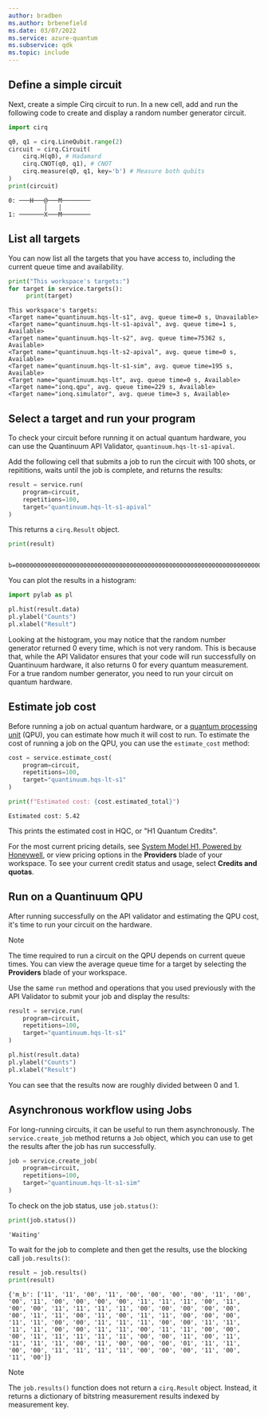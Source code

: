 ```yaml
---
author: bradben
ms.author: brbenefield
ms.date: 03/07/2022
ms.service: azure-quantum
ms.subservice: qdk
ms.topic: include
---
```


## Define a simple circuit

Next, create a simple Cirq circuit to run. In a new cell, add and run the following code to create and display a random number generator circuit. 

```python
import cirq

q0, q1 = cirq.LineQubit.range(2)
circuit = cirq.Circuit(
    cirq.H(q0), # Hadamard
    cirq.CNOT(q0, q1), # CNOT
    cirq.measure(q0, q1, key='b') # Measure both qubits
)
print(circuit)
```

```output
0: ───H───@───M────────
          │   │
1: ───────X───M────────
```

## List all targets

You can now list all the targets that you have access to, including the
current queue time and availability.

```python
print("This workspace's targets:")
for target in service.targets():
     print(target)
```

```output
This workspace's targets:
<Target name="quantinuum.hqs-lt-s1", avg. queue time=0 s, Unavailable>
<Target name="quantinuum.hqs-lt-s1-apival", avg. queue time=1 s, Available>
<Target name="quantinuum.hqs-lt-s2", avg. queue time=75362 s, Available>
<Target name="quantinuum.hqs-lt-s2-apival", avg. queue time=0 s, Available>
<Target name="quantinuum.hqs-lt-s1-sim", avg. queue time=195 s, Available>
<Target name="quantinuum.hqs-lt", avg. queue time=0 s, Available>
<Target name="ionq.qpu", avg. queue time=229 s, Available>
<Target name="ionq.simulator", avg. queue time=3 s, Available>
```

## Select a target and run your program

To check your circuit before running it on actual quantum hardware, you can use the Quantinuum API Validator, `quantinuum.hqs-lt-s1-apival`.

Add the following cell that submits a job to run the circuit with
100 shots, or repititions, waits until the job is complete, and returns the results:

```python
result = service.run(
    program=circuit,
    repetitions=100,
    target="quantinuum.hqs-lt-s1-apival"
)
```

This returns a `cirq.Result` object.

```python
print(result)
```

```output
    b=0000000000000000000000000000000000000000000000000000000000000000000000000000000000000000000000000000
```

You can plot the results in a histogram:

```python
import pylab as pl

pl.hist(result.data)
pl.ylabel("Counts")
pl.xlabel("Result")
```

Looking at the histogram, you may notice that the random number generator returned 0 every time, which is not very random. This is because that, while the API Validator ensures that your code will run successfully on Quantinuum hardware, it also returns 0 for every quantum measurement. For a true random number generator, you need to run your circuit on quantum hardware.

## Estimate job cost

Before running a job on actual quantum hardware, or a [quantum processing unit](xref:microsoft.quantum.target-profiles) (QPU), you can estimate how much it will cost to run. To estimate the cost of running a job on the QPU, you can use the `estimate_cost` method:

```python
cost = service.estimate_cost(
    program=circuit,
    repetitions=100,
    target="quantinuum.hqs-lt-s1"
)

print(f"Estimated cost: {cost.estimated_total}")
```

```output
Estimated cost: 5.42
```

This prints the estimated cost in HQC, or "H1 Quantum Credits".

For the most current pricing details, see [System Model H1, Powered by Honeywell](xref:microsoft.quantum.providers.honeywell#honeywell-system-model-h1), or view pricing options in the **Providers** blade of your workspace. To see your current credit status and usage, select **Credits and quotas**.

## Run on a Quantinuum QPU 

After running successfully on the API validator and estimating the QPU cost, it's time to run your circuit on the hardware. 

> [!NOTE] 
> The time required to run a circuit on the QPU depends on current queue times. You can view the average queue time for a target by selecting the **Providers** blade of your workspace.

Use the same `run` method and operations that you used previously with the API Validator to submit your job and display the results:

```python
result = service.run(
    program=circuit,
    repetitions=100,
    target="quantinuum.hqs-lt-s1"
)
```

```python
pl.hist(result.data)
pl.ylabel("Counts")
pl.xlabel("Result")
```

You can see that the results now are roughly divided between 0 and 1.

## Asynchronous workflow using Jobs

For long-running circuits, it can be useful to run them asynchronously.
The `service.create_job` method returns a `Job` object, which you can use to
get the results after the job has run successfully.

```python
job = service.create_job(
    program=circuit,
    repetitions=100,
    target="quantinuum.hqs-lt-s1-sim"
)
```

To check on the job status, use `job.status()`:

```python
print(job.status())
```

```output
'Waiting'
```

To wait for the job to complete and then get the results, use the blocking
call `job.results()`:

```python
result = job.results()
print(result)
```

```output
{'m_b': ['11', '11', '00', '11', '00', '00', '00', '00', '11', '00', '00', '11', '00', '00', '00', '00', '11', '11', '11', '00', '11', '00', '00', '11', '11', '11', '11', '00', '00', '00', '00', '00', '00', '11', '11', '00', '11', '00', '11', '11', '00', '00', '00', '11', '11', '00', '00', '11', '11', '11', '00', '00', '11', '11', '11', '11', '00', '00', '11', '11', '00', '11', '11', '00', '00', '00', '11', '11', '11', '11', '11', '00', '00', '11', '00', '11', '11', '11', '11', '00', '11', '00', '00', '00', '01', '11', '11', '00', '00', '11', '11', '11', '11', '00', '00', '00', '11', '00', '11', '00']}
```

> [!NOTE]
> The `job.results()` function does not return a `cirq.Result` object. Instead, it returns a dictionary of bitstring measurement results indexed by measurement key.
